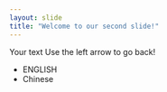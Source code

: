```yaml
---
layout: slide
title: "Welcome to our second slide!"
---
```

Your text
Use the left arrow to go back!

- ENGLISH
- Chinese
